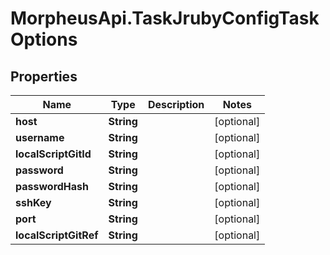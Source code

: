 # MorpheusApi.TaskJrubyConfigTaskOptions

## Properties

Name | Type | Description | Notes
------------ | ------------- | ------------- | -------------
**host** | **String** |  | [optional] 
**username** | **String** |  | [optional] 
**localScriptGitId** | **String** |  | [optional] 
**password** | **String** |  | [optional] 
**passwordHash** | **String** |  | [optional] 
**sshKey** | **String** |  | [optional] 
**port** | **String** |  | [optional] 
**localScriptGitRef** | **String** |  | [optional] 


